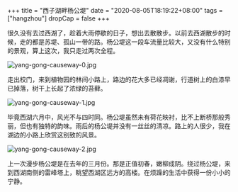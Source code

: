 +++
title = "西子湖畔杨公堤"
date = "2020-08-05T18:19:22+08:00"
tags = ["hangzhou"]
dropCap = false
+++

很久没有去过西湖了，趁着大雨停歇的日子，想出去散散步。以前去西湖散步的时候，走的都是苏堤、孤山一带的路。杨公堤这一段车流量比较大，又没有什么特别的景观，算上这次，我只走过两次全程。

![yang-gong-causeway-0.jpg](/images/yang-gong-causeway-0.jpg)

走出校门，来到植物园的林间小路上，路边的花大多已经凋谢，行道树上的白漆早已掉落，树干上长起了浓绿的苔藓。

![yang-gong-causeway-1.jpg](/images/yang-gong-causeway-1.jpg)

毕竟西湖六月中，风光不与四时同。杨公堤虽然未有荷花映衬，比不上断桥那般秀丽，但也有独特的韵味。雨后的杨公堤并没有一丝丝的清凉。路上的人很少，我在湖边的小路上欣赏这别致的风景。

![yang-gong-causeway-2.jpg](/images/yang-gong-causeway-2.jpg)

上一次漫步杨公堤是在去年的三月份。那是正值初春，嫩柳成阴。绕过杨公堤，来到西湖南侧的雷峰塔上，眺望西湖区远方的高楼。在烦躁的生活中获得一份小小的宁静。